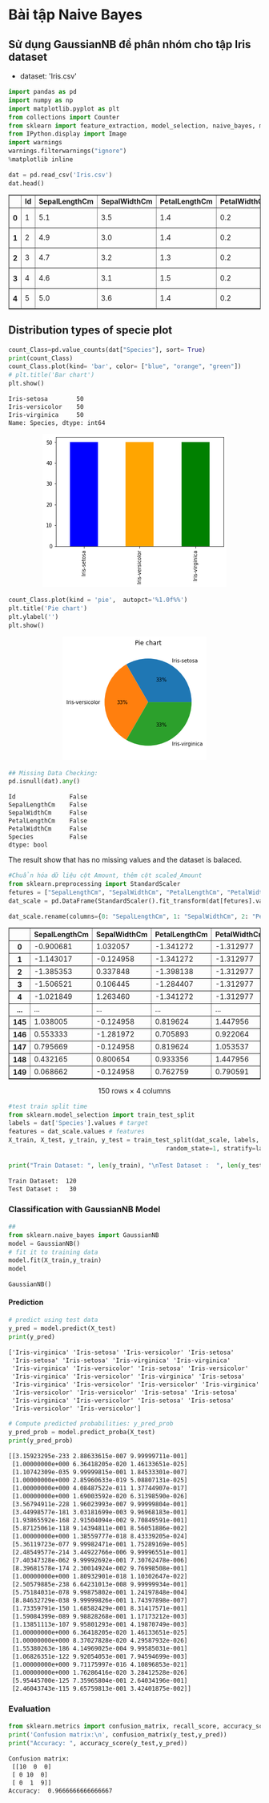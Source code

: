 # Bài tập Naive Bayes

## Sử dụng GaussianNB để phân nhóm cho tập Iris dataset
- dataset: 'Iris.csv'



```python
import pandas as pd
import numpy as np
import matplotlib.pyplot as plt
from collections import Counter
from sklearn import feature_extraction, model_selection, naive_bayes, metrics, svm
from IPython.display import Image
import warnings
warnings.filterwarnings("ignore")
%matplotlib inline 
```


```python
dat = pd.read_csv('Iris.csv')
dat.head()
```




<div align="center">
<table border="1" class="dataframe">
  <thead>
    <tr style="text-align: right;">
      <th></th>
      <th>Id</th>
      <th>SepalLengthCm</th>
      <th>SepalWidthCm</th>
      <th>PetalLengthCm</th>
      <th>PetalWidthCm</th>
      <th>Species</th>
    </tr>
  </thead>
  <tbody>
    <tr>
      <th>0</th>
      <td>1</td>
      <td>5.1</td>
      <td>3.5</td>
      <td>1.4</td>
      <td>0.2</td>
      <td>Iris-setosa</td>
    </tr>
    <tr>
      <th>1</th>
      <td>2</td>
      <td>4.9</td>
      <td>3.0</td>
      <td>1.4</td>
      <td>0.2</td>
      <td>Iris-setosa</td>
    </tr>
    <tr>
      <th>2</th>
      <td>3</td>
      <td>4.7</td>
      <td>3.2</td>
      <td>1.3</td>
      <td>0.2</td>
      <td>Iris-setosa</td>
    </tr>
    <tr>
      <th>3</th>
      <td>4</td>
      <td>4.6</td>
      <td>3.1</td>
      <td>1.5</td>
      <td>0.2</td>
      <td>Iris-setosa</td>
    </tr>
    <tr>
      <th>4</th>
      <td>5</td>
      <td>5.0</td>
      <td>3.6</td>
      <td>1.4</td>
      <td>0.2</td>
      <td>Iris-setosa</td>
    </tr>
  </tbody>
</table>
</div>



## Distribution types of specie plot


```python
count_Class=pd.value_counts(dat["Species"], sort= True)
print(count_Class)
count_Class.plot(kind= 'bar', color= ["blue", "orange", "green"])
# plt.title('Bar chart')
plt.show()
```

    Iris-setosa        50
    Iris-versicolor    50
    Iris-virginica     50
    Name: Species, dtype: int64
    


<p align="center">
<img src="/.github/output_5_1.png">
</p>



```python
count_Class.plot(kind = 'pie',  autopct='%1.0f%%')
plt.title('Pie chart')
plt.ylabel('')
plt.show()
```


<p align="center">
<img src="/.github/output_6_0.png">
</p>



```python
## Missing Data Checking:
pd.isnull(dat).any()
```




    Id               False
    SepalLengthCm    False
    SepalWidthCm     False
    PetalLengthCm    False
    PetalWidthCm     False
    Species          False
    dtype: bool



The result show that has no missing values and the dataset is balaced.


```python
#Chuẩn hóa dữ liệu cột Amount, thêm cột scaled_Amount
from sklearn.preprocessing import StandardScaler
fetures = ["SepalLengthCm", "SepalWidthCm", "PetalLengthCm", "PetalWidthCm"]
dat_scale = pd.DataFrame(StandardScaler().fit_transform(dat[fetures].values))
```


```python
dat_scale.rename(columns={0: "SepalLengthCm", 1: "SepalWidthCm", 2: "PetalLengthCm", 3: "PetalWidthCm"})
```




<div align="center">
<table border="1" class="dataframe">
  <thead>
    <tr style="text-align: right;">
      <th></th>
      <th>SepalLengthCm</th>
      <th>SepalWidthCm</th>
      <th>PetalLengthCm</th>
      <th>PetalWidthCm</th>
    </tr>
  </thead>
  <tbody>
    <tr>
      <th>0</th>
      <td>-0.900681</td>
      <td>1.032057</td>
      <td>-1.341272</td>
      <td>-1.312977</td>
    </tr>
    <tr>
      <th>1</th>
      <td>-1.143017</td>
      <td>-0.124958</td>
      <td>-1.341272</td>
      <td>-1.312977</td>
    </tr>
    <tr>
      <th>2</th>
      <td>-1.385353</td>
      <td>0.337848</td>
      <td>-1.398138</td>
      <td>-1.312977</td>
    </tr>
    <tr>
      <th>3</th>
      <td>-1.506521</td>
      <td>0.106445</td>
      <td>-1.284407</td>
      <td>-1.312977</td>
    </tr>
    <tr>
      <th>4</th>
      <td>-1.021849</td>
      <td>1.263460</td>
      <td>-1.341272</td>
      <td>-1.312977</td>
    </tr>
    <tr>
      <th>...</th>
      <td>...</td>
      <td>...</td>
      <td>...</td>
      <td>...</td>
    </tr>
    <tr>
      <th>145</th>
      <td>1.038005</td>
      <td>-0.124958</td>
      <td>0.819624</td>
      <td>1.447956</td>
    </tr>
    <tr>
      <th>146</th>
      <td>0.553333</td>
      <td>-1.281972</td>
      <td>0.705893</td>
      <td>0.922064</td>
    </tr>
    <tr>
      <th>147</th>
      <td>0.795669</td>
      <td>-0.124958</td>
      <td>0.819624</td>
      <td>1.053537</td>
    </tr>
    <tr>
      <th>148</th>
      <td>0.432165</td>
      <td>0.800654</td>
      <td>0.933356</td>
      <td>1.447956</td>
    </tr>
    <tr>
      <th>149</th>
      <td>0.068662</td>
      <td>-0.124958</td>
      <td>0.762759</td>
      <td>0.790591</td>
    </tr>
  </tbody>
</table>
<p>150 rows × 4 columns</p>
</div>




```python
#test train split time
from sklearn.model_selection import train_test_split
labels = dat['Species'].values # target
features = dat_scale.values # features
X_train, X_test, y_train, y_test = train_test_split(dat_scale, labels, test_size=0.2,
                                            random_state=1, stratify=labels)

print("Train Dataset: ", len(y_train), "\nTest Dataset :  ", len(y_test))
```

    Train Dataset:  120 
    Test Dataset :   30
    

###  Classification with GaussianNB Model


```python
## 
from sklearn.naive_bayes import GaussianNB
model = GaussianNB()
# fit it to training data
model.fit(X_train,y_train)
model
```




    GaussianNB()



#### Prediction


```python
# predict using test data
y_pred = model.predict(X_test)
print(y_pred)
```

    ['Iris-virginica' 'Iris-setosa' 'Iris-versicolor' 'Iris-setosa'
     'Iris-setosa' 'Iris-setosa' 'Iris-virginica' 'Iris-virginica'
     'Iris-virginica' 'Iris-versicolor' 'Iris-setosa' 'Iris-versicolor'
     'Iris-virginica' 'Iris-versicolor' 'Iris-virginica' 'Iris-setosa'
     'Iris-virginica' 'Iris-versicolor' 'Iris-versicolor' 'Iris-virginica'
     'Iris-versicolor' 'Iris-versicolor' 'Iris-setosa' 'Iris-setosa'
     'Iris-virginica' 'Iris-versicolor' 'Iris-setosa' 'Iris-setosa'
     'Iris-versicolor' 'Iris-versicolor']
    


```python
# Compute predicted probabilities: y_pred_prob
y_pred_prob = model.predict_proba(X_test)
print(y_pred_prob)
```

    [[3.15923295e-233 2.88633615e-007 9.99999711e-001]
     [1.00000000e+000 6.36418205e-020 1.46133651e-025]
     [1.10742309e-035 9.99999815e-001 1.84533301e-007]
     [1.00000000e+000 2.85960633e-019 5.08807131e-025]
     [1.00000000e+000 4.08487522e-011 1.37744907e-017]
     [1.00000000e+000 1.69003592e-020 6.31398590e-026]
     [3.56794911e-228 1.96023993e-007 9.99999804e-001]
     [3.44998577e-181 3.03181699e-003 9.96968183e-001]
     [1.93865592e-168 2.91504094e-002 9.70849591e-001]
     [5.87125061e-118 9.14394811e-001 8.56051886e-002]
     [1.00000000e+000 1.38559777e-018 8.43339205e-024]
     [5.36119723e-077 9.99982471e-001 1.75289169e-005]
     [2.48549577e-214 3.44922766e-006 9.99996551e-001]
     [7.40347328e-062 9.99992692e-001 7.30762478e-006]
     [8.39681578e-174 2.30014924e-002 9.76998508e-001]
     [1.00000000e+000 1.80932901e-018 1.10302647e-022]
     [2.50579885e-238 6.64231013e-008 9.99999934e-001]
     [5.75184031e-078 9.99875802e-001 1.24197848e-004]
     [8.84632729e-038 9.99999826e-001 1.74397898e-007]
     [1.73359791e-150 1.68582429e-001 8.31417571e-001]
     [1.59084399e-089 9.98828268e-001 1.17173212e-003]
     [1.13851113e-107 9.95801293e-001 4.19870749e-003]
     [1.00000000e+000 6.36418205e-020 1.46133651e-025]
     [1.00000000e+000 8.37027828e-020 4.29587932e-026]
     [1.55380263e-186 4.14969025e-004 9.99585031e-001]
     [1.06826351e-122 9.92054053e-001 7.94594699e-003]
     [1.00000000e+000 9.71175997e-016 4.10896853e-021]
     [1.00000000e+000 1.76286416e-020 3.28412528e-026]
     [5.95445700e-125 7.35965804e-001 2.64034196e-001]
     [2.46043743e-115 9.65759813e-001 3.42401875e-002]]
    

### Evaluation


```python
from sklearn.metrics import confusion_matrix, recall_score, accuracy_score
print('Confusion matrix:\n', confusion_matrix(y_test,y_pred)) 
print("Accuracy: ", accuracy_score(y_test,y_pred))
```

    Confusion matrix:
     [[10  0  0]
     [ 0 10  0]
     [ 0  1  9]]
    Accuracy:  0.9666666666666667
    

